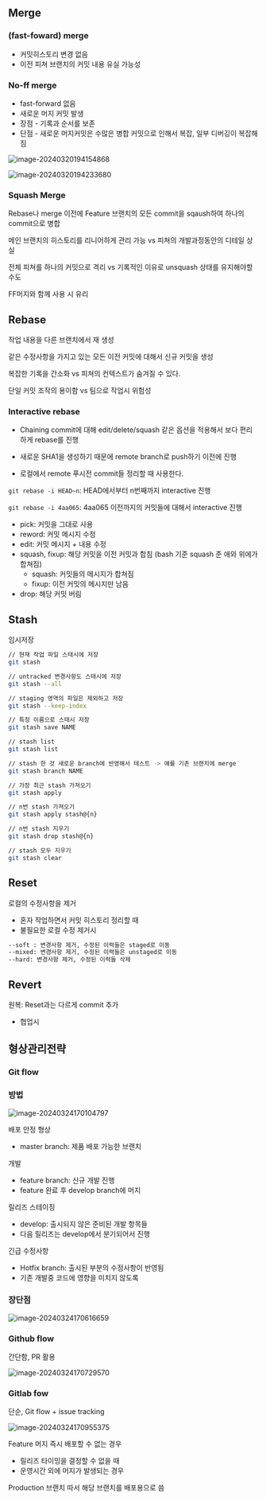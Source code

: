 ## Merge

### (fast-foward) merge

- 커밋히스토리 변경 없음
- 이전 피쳐 브랜치의 커밋 내용 유실 가능성

### No-ff merge

- fast-forward 없음
- 새로운 머지 커밋 발생
- 장점 - 기록과 순서를 보존
- 단점 - 새로운 머지커밋은 수많은 병합 커밋으로 인해서 복잡, 일부 디버깅이 복잡해짐

![image-20240320194154868](형상관리.assets/image-20240320194154868.png)

![image-20240320194233680](형상관리.assets/image-20240320194233680.png)

### Squash Merge

Rebase나 merge 이전에 Feature 브랜치의 모든 commit을 sqaush하여 하나의 commit으로 병합

메인 브랜치의 히스토리를 리니어하게 관리 가능 vs 피쳐의 개발과정동안의 디테일 상실

전체 피쳐를 하나의 커밋으로 격리 vs 기록적인 이유로 unsquash 상태를 유지해야할 수도

FF머지와 함께 사용 시 유리

## Rebase

작업 내용을 다른 브랜치에서 재 생성

같은 수정사항을 가지고 있는 모든 이전 커밋에 대해서 신규 커밋을 생성

복잡한 기록을 간소화 vs 피쳐의 컨텍스트가 숨겨질 수 있다.

단일 커밋 조작의 용이함 vs 팀으로 작업시 위험성

### Interactive rebase

- Chaining commit에 대해 edit/delete/squash 같은 옵션을 적용해서 보다 편리하게 rebase를 진행

- 새로운 SHA1을 생성하기 때문에 remote branch로 push하기 이전에 진행
- 로컬에서 remote 푸시전 commit들 정리할 때 사용한다.

`git rebase -i HEAD~n`: HEAD에서부터 n번째까지 interactive 진행

`git rebase -i 4aa065`: 4aa065 이전까지의 커밋들에 대해서 interactive 진행

- pick: 커밋을 그대로 사용
- reword: 커밋 메시지 수정
- edit: 커밋 메시지 + 내용 수정
- squash, fixup: 해당 커밋을 이전 커밋과 합침 (bash 기준 squash 준 애와 위에가 합쳐짐)
  - squash: 커밋들의 메시지가 합쳐짐
  - fixup: 이전 커밋의 메시지만 남음
- drop: 해당 커밋 버림

## Stash

임시저장

```bash
// 현재 작업 파일 스태시에 저장
git stash

// untracked 변경사항도 스태시에 저장
git stash --all

// staging 영역의 파일은 제외하고 저장
git stash --keep-index

// 특정 이름으로 스태시 저장
git stash save NAME

// stash list
git stash list

// stash 한 것 새로운 branch에 반영해서 테스트 -> 얘를 기존 브랜치에 merge
git stash branch NAME

// 가장 최근 stash 가져오기
git stash apply

// n번 stash 가져오기
git stash apply stash@{n}

// n번 stash 지우기
git stash drop stash@{n}

// stash 모두 지우기
git stash clear
```

## Reset

로컬의 수정사항을 제거

- 혼자 작업하면서 커밋 히스토리 정리할 때
- 불필요한 로컬 수정 제거시

```bash
--soft : 변경사항 제거, 수정된 이력들은 staged로 이동
--mixed: 변경사항 제거, 수정된 이력들은 unstaged로 이동
--hard: 변경사항 제거, 수정된 이력들 삭제
```

## Revert

원복: Reset과는 다르게 commit 추가

- 협업시

## 형상관리전략

### Git flow

### 방법

![image-20240324170104797](형상관리.assets/image-20240324170104797.png)

배포 안정 형상

- master branch: 제품 배포 가능한 브랜치

개발

- feature branch: 신규 개발 진행
- feature 완료 후 develop branch에 머지

릴리즈 스테이징

- develop: 출시되지 않은 준비된 개발 항목들
- 다음 릴리즈는 develop에서 분기되어서 진행

긴급 수정사항

- Hotfix branch: 출시된 부분의 수정사항이 반영됨
- 기존 개발중 코드에 영향을 미치지 않도록

### 장단점

![image-20240324170616659](형상관리.assets/image-20240324170616659.png)

### Github flow

간단함, PR 활용

![image-20240324170729570](형상관리.assets/image-20240324170729570.png)

### Gitlab fow

단순, Git flow + issue tracking

![image-20240324170955375](형상관리.assets/image-20240324170955375.png)

Feature 머지 즉시 배포할 수 없는 경우

- 릴리즈 타이밍을 결정할 수 없을 때
- 운영시간 외에 머지가 발생되는 경우

Production 브랜치 따서 해당 브랜치를 배포용으로 씀



